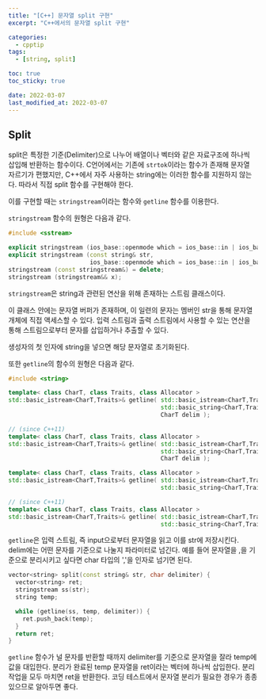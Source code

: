 ```yaml
---
title: "[C++] 문자열 split 구현"
excerpt: "C++에서의 문자열 split 구현"

categories:
  - cpptip
tags:
  - [string, split]

toc: true
toc_sticky: true

date: 2022-03-07
last_modified_at: 2022-03-07
---
```


## Split
split은 특정한 기준(Delimiter)으로 나누어 배열이나 벡터와 같은 자료구조에 하나씩 삽입해 반환하는 함수이다.
C언어에서는 기존에 `strtok`이라는 함수가 존재해 문자열 자르기가 편했지만, C++에서 자주 사용하는 string에는 이러한 함수를 지원하지 않는다. 따라서 직접 split 함수를 구현해야 한다.

이를 구현할 때는 `stringstream`이라는 함수와 `getline` 함수를 이용한다.

`stringstream` 함수의 원형은 다음과 같다.

```cpp
#include <sstream>

explicit stringstream (ios_base::openmode which = ios_base::in | ios_base::out);
explicit stringstream (const string& str,
                       ios_base::openmode which = ios_base::in | ios_base::out);
stringstream (const stringstream&) = delete;
stringstream (stringstream&& x);
```

`stringstream`은 string과 관련된 연산을 위해 존재하는 스트림 클래스이다.

이 클래스 안에는 문자열 버퍼가 존재하며, 이 일련의 문자는 멤버인 str을 통해 문자열 개체에 직접 액세스할 수 있다.
입력 스트림과 출력 스트림에서 사용할 수 있는 연산을 통해 스트림으로부터 문자를 삽입하거나 추출할 수 있다.

생성자의 첫 인자에 string을 넣으면 해당 문자열로 초기화된다.

또한 `getline`의 함수의 원형은 다음과 같다.
```cpp
#include <string>

template< class CharT, class Traits, class Allocator >
std::basic_istream<CharT,Traits>& getline( std::basic_istream<CharT,Traits>& input,
                                           std::basic_string<CharT,Traits,Allocator>& str,
                                           CharT delim );

// (since C++11)
template< class CharT, class Traits, class Allocator >
std::basic_istream<CharT,Traits>& getline( std::basic_istream<CharT,Traits>&& input,
                                           std::basic_string<CharT,Traits,Allocator>& str,
                                           CharT delim );

template< class CharT, class Traits, class Allocator >
std::basic_istream<CharT,Traits>& getline( std::basic_istream<CharT,Traits>& input,
                                           std::basic_string<CharT,Traits,Allocator>& str );

// (since C++11)
template< class CharT, class Traits, class Allocator >
std::basic_istream<CharT,Traits>& getline( std::basic_istream<CharT,Traits>&& input,
                                           std::basic_string<CharT,Traits,Allocator>& str );
```

`getline`은 입력 스트림, 즉 input으로부터 문자열을 읽고 이를 str에 저장시킨다. delim에는 어떤 문자를 기준으로 나눌지 파라미터로 넘긴다. 예를 들어 문자열을 ,을 기준으로 분리시키고 싶다면 char 타입의 ','을 인자로 넘기면 된다.

```cpp
vector<string> split(const string& str, char delimiter) {
  vector<string> ret;
  stringstream ss(str);
  string temp;

  while (getline(ss, temp, delimiter)) {
    ret.push_back(temp);
  }
  return ret;
}
```
`getline` 함수가 널 문자를 반환할 때까지 delimiter를 기준으로 문자열을 잘라 temp에 값을 대입한다. 분리가 완료된 temp 문자열을 ret이라는 벡터에 하나씩 삽입한다. 분리 작업을 모두 마치면 ret을 반환한다. 코딩 테스트에서 문자열 분리가 필요한 경우가 종종 있으므로 알아두면 좋다.